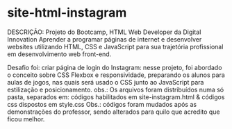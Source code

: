 # site-html-instagram
DESCRIÇÃO:
Projeto do Bootcamp, HTML Web Developer da Digital Innovation
Aprender a programar páginas de internet e desenvolver websites utilizando HTML, CSS e JavaScript para sua trajetória profissional em desenvolvimento web front-end. 

Desafio foi: criar página de login do Instagram: nesse projeto, foi abordado o conceito sobre CSS Flexbox e responsividade, preparando os alunos para aulas de jogos, nas quais será usado o CSS junto ao JavaScript para estilização e posicionamento.
obs.: Os arquivos foram distribuídos numa só pasta, separados em: códigos habilitados em site-instagram.html & códigos css dispostos em style.css
Obs.: códigos foram mudados após as demonstrações do professor, sendo alterados para quilo que acredito que ficou melhor.
